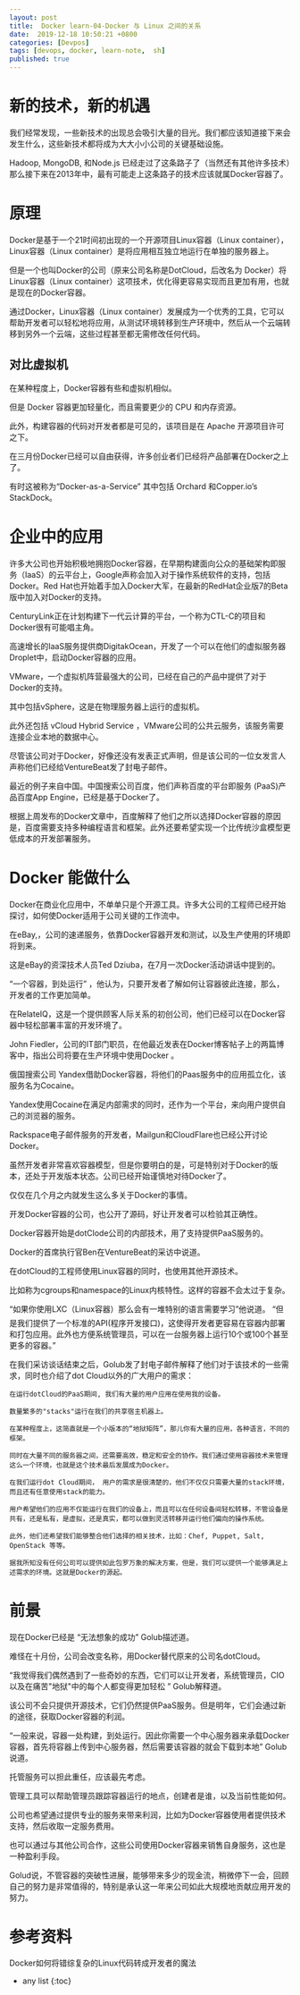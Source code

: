 ```yaml
---
layout: post
title:  Docker learn-04-Docker 与 Linux 之间的关系
date:  2019-12-18 10:50:21 +0800
categories: [Devpos]
tags: [devops, docker, learn-note,  sh]
published: true
---
```


# 新的技术，新的机遇

我们经常发现，一些新技术的出现总会吸引大量的目光。我们都应该知道接下来会发生什么，这些新技术都将成为大大小小公司的关键基础设施。

Hadoop, MongoDB, 和Node.js 已经走过了这条路子了（当然还有其他许多技术）那么接下来在2013年中，最有可能走上这条路子的技术应该就属Docker容器了。 

# 原理

Docker是基于一个21时间初出现的一个开源项目Linux容器（Linux container），Linux容器（Linux container）是将应用相互独立地运行在单独的服务器上。

但是一个也叫Docker的公司（原来公司名称是DotCloud，后改名为 Docker）将Linux容器（Linux container）这项技术，优化得更容易实现而且更加有用，也就是现在的Docker容器。

通过Docker，Linux容器（Linux container）发展成为一个优秀的工具，它可以帮助开发者可以轻松地将应用，从测试环境转移到生产环境中，然后从一个云端转移到另外一个云端，这些过程甚至都无需修改任何代码。

## 对比虚拟机

在某种程度上，Docker容器有些和虚拟机相似。

但是 Docker 容器更加轻量化，而且需要更少的 CPU 和内存资源。

此外，构建容器的代码对开发者都是可见的，该项目是在 Apache 开源项目许可之下。

在三月份Docker已经可以自由获得，许多创业者们已经将产品部署在Docker之上了。

有时这被称为“Docker-as-a-Service” 其中包括 Orchard 和Copper.io’s StackDock。

# 企业中的应用

许多大公司也开始积极地拥抱Docker容器，在早期构建面向公众的基础架构即服务（IaaS）的云平台上，Google声称会加入对于操作系统软件的支持，包括Docker。Red Hat也开始着手加入Docker大军，在最新的RedHat企业版7的Beta版中加入对Docker的支持。

CenturyLink正在计划构建下一代云计算的平台，一个称为CTL-C的项目和Docker很有可能唱主角。

高速增长的IaaS服务提供商DigitakOcean，开发了一个可以在他们的虚拟服务器Droplet中，启动Docker容器的应用。

VMware，一个虚拟机阵营最强大的公司，已经在自己的产品中提供了对于Docker的支持。

其中包括vSphere，这是在物理服务器上运行的虚拟机。

此外还包括 vCloud Hybrid Service ，VMware公司的公共云服务，该服务需要连接企业本地的数据中心。

尽管该公司对于Docker，好像还没有发表正式声明，但是该公司的一位女发言人声称他们已经给VentureBeat发了封电子邮件。

最近的例子来自中国。中国搜索公司百度，他们声称百度的平台即服务 (PaaS)产品百度App Engine，已经是基于Docker了。

根据上周发布的Docker文章中，百度解释了他们之所以选择Docker容器的原因是，百度需要支持多种编程语言和框架。此外还要希望实现一个比传统沙盒模型更低成本的开发部署服务。

# Docker 能做什么

Docker在商业化应用中，不单单只是个开源工具。许多大公司的工程师已经开始探讨，如何使Docker适用于公司关键的工作流中。

在eBay,，公司的速递服务，依靠Docker容器开发和测试，以及生产使用的环境即将到来。

这是eBay的资深技术人员Ted Dziuba，在7月一次Docker活动讲话中提到的。

“一个容器，到处运行” ，他认为，只要开发者了解如何让容器彼此连接，那么，开发者的工作更加简单。

在RelateIQ，这是一个提供顾客人际关系的初创公司，他们已经可以在Docker容器中轻松部署丰富的开发环境了。 

John Fiedler，公司的IT部门职员，在他最近发表在Docker博客帖子上的两篇博客中，指出公司将要在生产环境中使用Docker 。

俄国搜索公司 Yandex借助Docker容器，将他们的Paas服务中的应用孤立化，该服务名为Cocaine。

Yandex使用Cocaine在满足内部需求的同时，还作为一个平台，来向用户提供自己的浏览器的服务。

Rackspace电子邮件服务的开发者，Mailgun和CloudFlare也已经公开讨论Docker。

虽然开发者非常喜欢容器模型，但是你要明白的是，可是特别对于Docker的版本，还处于开发版本状态。公司已经开始谨慎地对待Docker了。

仅仅在几个月之内就发生这么多关于Docker的事情。

开发Docker容器的公司，也公开了源码，好让开发者可以检验其正确性。

Docker容器开始是dotClode公司的内部技术，用了支持提供PaaS服务的。

Docker的首席执行官Ben在VentureBeat的采访中说道。

在dotCloud的工程师使用Linux容器的同时，也使用其他开源技术。

比如称为cgroups和namespace的Linux内核特性。这样的容器不会太过于复杂。

“如果你使用LXC（Linux容器）那么会有一堆特别的语言需要学习”他说道。 “但是我们提供了一个标准的API(程序开发接口)，这使得开发者更容易在容器内部署和打包应用。此外也方便系统管理员，可以在一台服务器上运行10个或100个甚至更多的容器。”

在我们采访谈话结束之后，Golub发了封电子邮件解释了他们对于该技术的一些需求，同时也介绍了dot Cloud以外的广大用户的需求：

```
在运行dotCloud的PaaS期间, 我们有大量的用户应用在使用我的设备。

数量繁多的"stacks"运行在我们的共享宿主机器上。

在某种程度上，这简直就是一个小版本的“地狱矩阵”，那儿你有大量的应用，各种语言，不同的框架。

同时在大量不同的服务器之间，还需要高效，稳定和安全的协作。我们通过使用容器技术来管理这么一个环境，也就是这个技术最后发展成为Docker。

在我们运行dot Cloud期间， 用户的需求是很清楚的，他们不仅仅只需要大量的stack环境，而且还有任意使用stack的能力。

用户希望他们的应用不仅能运行在我们的设备上，而且可以在任何设备间轻松转移，不管设备是共有，还是私有，是虚拟，还是真实，都可以做到灵活转移并运行他们偏向的操作系统。

此外，他们还希望我们能够整合他们选择的相关技术，比如：Chef, Puppet, Salt, OpenStack 等等。

据我所知没有任何公司可以提供如此包罗万象的解决方案，但是，我们可以提供一个能够满足上述需求的环境。这就是Docker的源起。
```

# 前景

现在Docker已经是 “无法想象的成功” Golub描述道。

难怪在十月份，公司会改变名称，用Docker替代原来的公司名dotCloud。

“我觉得我们偶然遇到了一些奇妙的东西，它们可以让开发者，系统管理员，CIO以及在痛苦"地狱"中的每个人都变得更加轻松 ” Golub解释道。

该公司不会只提供开源技术，它们仍然提供PaaS服务。但是明年，它们会通过新的途径，获取Docker容器的利润。

“一般来说，容器一处构建，到处运行。因此你需要一个中心服务器来承载Docker容器，首先将容器上传到中心服务器，然后需要该容器的就会下载到本地” Golub说道。

托管服务可以担此重任，应该最先考虑。

管理工具可以帮助管理员跟踪容器运行的地点，创建者是谁，以及当前性能如何。

公司也希望通过提供专业的服务来带来利润，比如为Docker容器使用者提供技术支持，然后收取一定服务费用。

也可以通过与其他公司合作，这些公司使用Docker容器来销售自身服务，这也是一种盈利手段。

Golud说，不管容器的突破性进展，能够带来多少的现金流，稍微停下一会，回顾自己的努力是非常值得的，特别是承认这一年来公司如此大规模地贡献应用开发的努力。

# 参考资料

Docker如何将错综复杂的Linux代码转成开发者的魔法

* any list
{:toc}